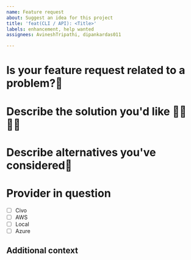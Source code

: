```yaml
---
name: Feature request
about: Suggest an idea for this project
title: 'feat(CLI / API): <Title>'
labels: enhancement, help wanted
assignees: AvineshTripathi, dipankardas011

---
```


# Is your feature request related to a problem?📖 
<!-- A clear and concise description of what the problem is. Ex. I'm always frustrated when [...] -->

# Describe the solution you'd like 👨‍💻👩‍💻
<!-- A clear and concise description of what you want to happen. -->

# Describe alternatives you've considered💠
<!-- A clear and concise description of any alternative solutions or features you've considered. -->
# Provider in question
- [ ] Civo
- [ ] AWS
- [ ] Local
- [ ] Azure

## Additional context
<!-- Add any other context or screenshots about the feature request here. -->
